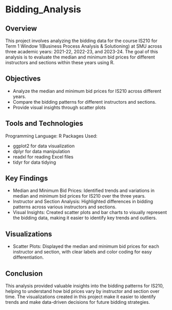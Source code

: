 # Bidding_Analysis
## Overview
This project involves analyzing the bidding data for the course IS210 for Term 1 Window 1(Business Process Analysis & Solutioning) at SMU across three academic years: 2021-22, 2022-23, and 2023-24.
The goal of this analysis is to evaluate the median and minimum bid prices for different instructors and sections within these years using R. 

## Objectives
* Analyze the median and minimum bid prices for IS210 across different years.
* Compare the bidding patterns for different instructors and sections.
* Provide visual insights through scatter plots 

## Tools and Technologies
Programming Language: R
Packages Used:
* ggplot2 for data visualization
* dplyr for data manipulation
* readxl for reading Excel files
* tidyr for data tidying

## Key Findings
* Median and Minimum Bid Prices: Identified trends and variations in median and minimum bid prices for IS210 over the three years.
* Instructor and Section Analysis: Highlighted differences in bidding patterns across various instructors and sections.
* Visual Insights: Created scatter plots and bar charts to visually represent the bidding data, making it easier to identify key trends and outliers.


## Visualizations
* Scatter Plots: Displayed the median and minimum bid prices for each instructor and section, with clear labels and color coding for easy differentiation.


## Conclusion
This analysis provided valuable insights into the bidding patterns for IS210, helping to understand how bid prices vary by instructor and section over time. The visualizations created in this project make it easier to identify trends and make data-driven decisions for future bidding strategies.
